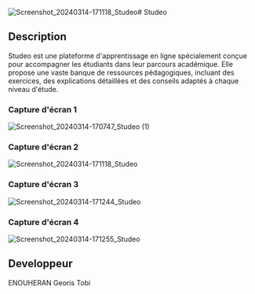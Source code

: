 ![Screenshot_20240314-171118_Studeo](https://github.com/user-attachments/assets/fdef25e6-8ed3-40b1-8ef9-4fcf38d3ba48)# Studeo

## Description
Studeo est une plateforme d'apprentissage en ligne spécialement conçue pour accompagner les étudiants dans leur parcours académique. Elle propose une vaste banque de ressources pédagogiques, incluant des exercices, des explications détaillées et des conseils adaptés à chaque niveau d'étude.


### Capture d'écran 1
![Screenshot_20240314-170747_Studeo (1)](https://github.com/user-attachments/assets/18b2a044-4150-426b-a8aa-b2bfd37800c3)

### Capture d'écran 2
![Screenshot_20240314-171118_Studeo](https://github.com/user-attachments/assets/b0d7e383-c9df-4d84-b749-ccf82bf02e97)


### Capture d'écran 3
![Screenshot_20240314-171244_Studeo](https://github.com/user-attachments/assets/12cbf0ad-322d-4fa0-adee-7db9646233f5)

### Capture d'écran 4
![Screenshot_20240314-171255_Studeo](https://github.com/user-attachments/assets/3e450a30-fe83-4a7a-b26e-6323abe941be)

## Developpeur
ENOUHERAN Georis Tobi



